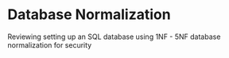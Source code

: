 # Database Normalization
Reviewing setting up an SQL database using 1NF - 5NF database normalization for security
